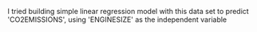 I tried building simple linear regression model with this data set to predict 'CO2EMISSIONS', using 'ENGINESIZE' as the independent variable
